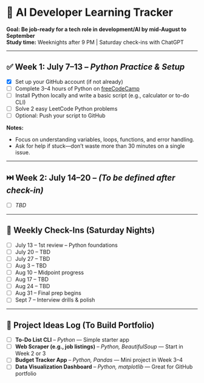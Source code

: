
# 🧠 AI Developer Learning Tracker
**Goal: Be job-ready for a tech role in development/AI by mid-August to September**  
**Study time:** Weeknights after 9 PM | Saturday check-ins with ChatGPT

---

## ✅ Week 1: July 7–13 – *Python Practice & Setup*

- [x] Set up your GitHub account (if not already)
- [ ] Complete 3–4 hours of Python on [freeCodeCamp](https://www.freecodecamp.org/learn/scientific-computing-with-python/)
- [ ] Install Python locally and write a basic script (e.g., calculator or to-do CLI)
- [ ] Solve 2 easy LeetCode Python problems
- [ ] Optional: Push your script to GitHub

**Notes:**  
- Focus on understanding variables, loops, functions, and error handling.  
- Ask for help if stuck—don’t waste more than 30 minutes on a single issue.

---

## ⏭️ Week 2: July 14–20 – *(To be defined after check-in)*

- [ ] _TBD_

---

## 📅 Weekly Check-Ins (Saturday Nights)

- [ ] July 13 – 1st review – Python foundations
- [ ] July 20 – TBD
- [ ] July 27 – TBD
- [ ] Aug 3 – TBD
- [ ] Aug 10 – Midpoint progress
- [ ] Aug 17 – TBD
- [ ] Aug 24 – TBD
- [ ] Aug 31 – Final prep begins
- [ ] Sept 7 – Interview drills & polish

---

## 📁 Project Ideas Log (To Build Portfolio)

- [ ] **To-Do List CLI** – *Python* — Simple starter app
- [ ] **Web Scraper (e.g., job listings)** – *Python, BeautifulSoup* — Start in Week 2 or 3
- [ ] **Budget Tracker App** – *Python, Pandas* — Mini project in Week 3–4
- [ ] **Data Visualization Dashboard** – *Python, matplotlib* — Great for GitHub portfolio
